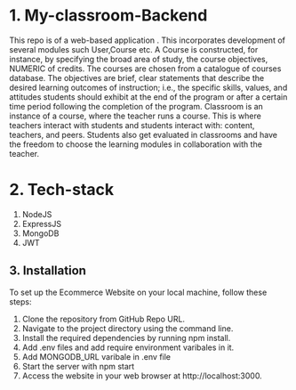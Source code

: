 # 1. My-classroom-Backend
This repo is of a web-based application . This incorporates development of several modules such User,Course etc. A Course is constructed, for instance, by specifying the broad area of study, the course objectives, NUMERIC of credits. The courses are chosen from a catalogue of courses database. The objectives are brief, clear statements that describe the desired learning outcomes of instruction; i.e., the specific skills, values, and attitudes students should exhibit at the end of the program or after a certain time period following the completion of the program. Classroom is an instance of a course, where the teacher runs a course. This is where teachers interact with students and students interact with: content, teachers, and peers. Students also get evaluated in classrooms and have the freedom to choose the learning modules in collaboration with the teacher.
# 2. Tech-stack
1. NodeJS
2. ExpressJS
3. MongoDB
4. JWT

## 3. Installation
To set up the Ecommerce Website on your local machine, follow these steps:

1. Clone the repository from GitHub Repo URL.
2. Navigate to the project directory using the command line.
3. Install the required dependencies by running npm install.
4. Add .env files and add require environment varibales in it.
5. Add MONGODB_URL varibale in .env file
6. Start the server with npm start
7. Access the website in your web browser at http://localhost:3000.
